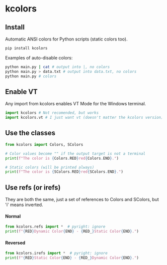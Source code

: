 # kcolors

## Install

Automatic ANSI colors for Python scripts (static colors too).

```python
pip install kcolors
```

Examples of auto-disable colors:

```sh
python main.py | cat # output into |, no colors
python main.py > data.txt # output into data.txt, no colors
python main.py # colors
```

## Enable VT

Any import from kcolors enables VT Mode for the Windows terminal.

```python
import kcolors # Not recomended, but works
import kcolors.vt # I just want vt (doesn't matter the kcolors version)
```

## Use the classes

```python
from kcolors import Colors, SColors

# Color values become "" if the output target is not a terminal
print(f"The color is {Colors.RED}red{Colors.END}.")

# Static colors (will be printed always)
print(f"The color is {SColors.RED}red{SColors.END}.")
```

## Use refs (or irefs)

They are both the same, just a set of references to Colors and SColors, but 'i' means inverted.

#### Normal

```python
from kcolors.refs import *  # pyright: ignore
print(f"{RED}Dynamic Color{END} - {RED_}Static Color{END}.")
```

#### Reversed

```python
from kcolors.irefs import *  # pyright: ignore
print(f"{RED}Static Color{END} - {RED_}Dynamic Color{END}.")
```
